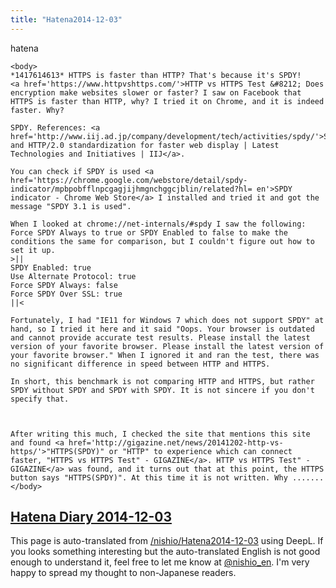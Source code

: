 ```yaml
---
title: "Hatena2014-12-03"
---
```


hatena

```
<body>
*1417614613* HTTPS is faster than HTTP? That's because it's SPDY!
<a href='https://www.httpvshttps.com/'>HTTP vs HTTPS Test &#8212; Does encryption make websites slower or faster? I saw on Facebook that HTTPS is faster than HTTP, why? I tried it on Chrome, and it is indeed faster. Why?

SPDY. References: <a href='http://www.iij.ad.jp/company/development/tech/activities/spdy/'>SPDY and HTTP/2.0 standardization for faster web display | Latest Technologies and Initiatives | IIJ</a>.

You can check if SPDY is used <a href='https://chrome.google.com/webstore/detail/spdy-indicator/mpbpobfflnpcgagjijhmgnchggcjblin/related?hl= en'>SPDY indicator - Chrome Web Store</a> I installed and tried it and got the message "SPDY 3.1 is used".

When I looked at chrome://net-internals/#spdy I saw the following: Force SPDY Always to true or SPDY Enabled to false to make the conditions the same for comparison, but I couldn't figure out how to set it up.
>||
SPDY Enabled: true
Use Alternate Protocol: true
Force SPDY Always: false
Force SPDY Over SSL: true
||<

Fortunately, I had "IE11 for Windows 7 which does not support SPDY" at hand, so I tried it here and it said "Oops. Your browser is outdated and cannot provide accurate test results. Please install the latest version of your favorite browser. Please install the latest version of your favorite browser." When I ignored it and ran the test, there was no significant difference in speed between HTTP and HTTPS.

In short, this benchmark is not comparing HTTP and HTTPS, but rather SPDY without SPDY and SPDY with SPDY. It is not sincere if you don't specify that.



After writing this much, I checked the site that mentions this site and found <a href='http://gigazine.net/news/20141202-http-vs-https/'>"HTTPS(SPDY)" or "HTTP" to experience which can connect faster, "HTTPS vs HTTPS Test" - GIGAZINE</a>. HTTP vs HTTPS Test" - GIGAZINE</a> was found, and it turns out that at this point, the HTTPS button says "HTTPS(SPDY)". At this time it is not written. Why .......
</body>
```


[Hatena Diary 2014-12-03](https://nishiohirokazu.hatenadiary.org/archive/2014/12/03)
---
This page is auto-translated from [/nishio/Hatena2014-12-03](https://scrapbox.io/nishio/Hatena2014-12-03) using DeepL. If you looks something interesting but the auto-translated English is not good enough to understand it, feel free to let me know at [@nishio_en](https://twitter.com/nishio_en). I'm very happy to spread my thought to non-Japanese readers.
